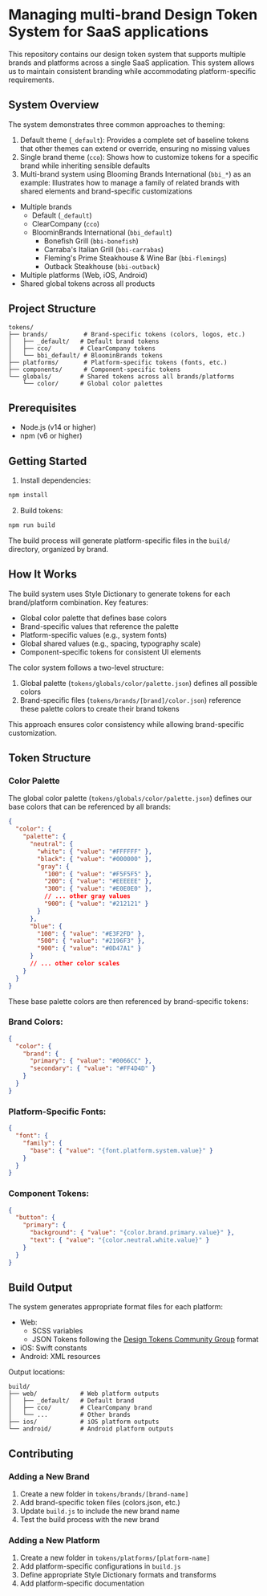 # Managing multi-brand Design Token System for SaaS applications

This repository contains our design token system that supports multiple brands and platforms across
a single SaaS application. This system allows us to maintain consistent branding while accommodating
platform-specific requirements.

## System Overview

The system demonstrates three common approaches to theming:
1. Default theme (`_default`): Provides a complete set of baseline tokens that other themes can extend or override, ensuring no missing values
2. Single brand theme (`cco`): Shows how to customize tokens for a specific brand while inheriting sensible defaults
3. Multi-brand system using Blooming Brands International (`bbi_*`) as an example: Illustrates how to manage a family of related brands with shared elements and brand-specific customizations

- Multiple brands
  - Default (`_default`)
  - ClearCompany (`cco`)
  - BloominBrands International (`bbi_default`)
    - Bonefish Grill (`bbi-bonefish`)
    - Carraba's Italian Grill (`bbi-carrabas`)
    - Fleming's Prime Steakhouse & Wine Bar (`bbi-flemings`)
    - Outback Steakhouse (`bbi-outback`)
- Multiple platforms (Web, iOS, Android)
- Shared global tokens across all products

## Project Structure

```
tokens/
├── brands/          # Brand-specific tokens (colors, logos, etc.)
│   ├── _default/   # Default brand tokens
│   ├── cco/        # ClearCompany tokens
│   └── bbi_default/ # BloominBrands tokens
├── platforms/       # Platform-specific tokens (fonts, etc.)
├── components/      # Component-specific tokens
└── globals/        # Shared tokens across all brands/platforms
    └── color/      # Global color palettes
```

## Prerequisites

- Node.js (v14 or higher)
- npm (v6 or higher)

## Getting Started

1. Install dependencies:

```bash
npm install
```

2. Build tokens:

```bash
npm run build
```

The build process will generate platform-specific files in the `build/` directory, organized by
brand.

## How It Works

The build system uses Style Dictionary to generate tokens for each brand/platform combination. Key
features:

- Global color palette that defines base colors
- Brand-specific values that reference the palette
- Platform-specific values (e.g., system fonts)
- Global shared values (e.g., spacing, typography scale)
- Component-specific tokens for consistent UI elements

The color system follows a two-level structure:
1. Global palette (`tokens/globals/color/palette.json`) defines all possible colors
2. Brand-specific files (`tokens/brands/[brand]/color.json`) reference these palette colors to create their brand tokens

This approach ensures color consistency while allowing brand-specific customization.

## Token Structure

### Color Palette

The global color palette (`tokens/globals/color/palette.json`) defines our base colors that can be referenced by all brands:

```json
{
  "color": {
    "palette": {
      "neutral": {
        "white": { "value": "#FFFFFF" },
        "black": { "value": "#000000" },
        "gray": {
          "100": { "value": "#F5F5F5" },
          "200": { "value": "#EEEEEE" },
          "300": { "value": "#E0E0E0" },
          // ... other gray values
          "900": { "value": "#212121" }
        }
      },
      "blue": {
        "100": { "value": "#E3F2FD" },
        "500": { "value": "#2196F3" },
        "900": { "value": "#0D47A1" }
      }
      // ... other color scales
    }
  }
}
```

These base palette colors are then referenced by brand-specific tokens:

### Brand Colors:

```json
{
  "color": {
    "brand": {
      "primary": { "value": "#0066CC" },
      "secondary": { "value": "#FF4D4D" }
    }
  }
}
```

### Platform-Specific Fonts:

```json
{
  "font": {
    "family": {
      "base": { "value": "{font.platform.system.value}" }
    }
  }
}
```

### Component Tokens:

```json
{
  "button": {
    "primary": {
      "background": { "value": "{color.brand.primary.value}" },
      "text": { "value": "{color.neutral.white.value}" }
    }
  }
}
```

## Build Output

The system generates appropriate format files for each platform:

- Web: 
  - SCSS variables
  - JSON Tokens following the [Design Tokens Community Group](https://design-tokens.github.io/community-group/format/) format
- iOS: Swift constants
- Android: XML resources

Output locations:
```
build/
├── web/            # Web platform outputs
│   ├── _default/   # Default brand
│   ├── cco/        # ClearCompany brand
│   └── ...         # Other brands
├── ios/            # iOS platform outputs
└── android/        # Android platform outputs
```

## Contributing

### Adding a New Brand

1. Create a new folder in `tokens/brands/[brand-name]`
2. Add brand-specific token files (colors.json, etc.)
3. Update `build.js` to include the new brand name
4. Test the build process with the new brand

### Adding a New Platform

1. Create a new folder in `tokens/platforms/[platform-name]`
2. Add platform-specific configurations in `build.js`
3. Define appropriate Style Dictionary formats and transforms
4. Add platform-specific documentation

